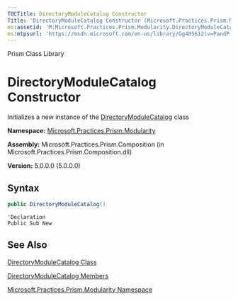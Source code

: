 ```yaml
---
TOCTitle: DirectoryModuleCatalog Constructor
Title: 'DirectoryModuleCatalog Constructor (Microsoft.Practices.Prism.Modularity)'
ms:assetid: 'M:Microsoft.Practices.Prism.Modularity.DirectoryModuleCatalog.\#ctor'
ms:mtpsurl: 'https://msdn.microsoft.com/en-us/library/Gg405612(v=PandP.50)'
---
```


Prism Class Library

# DirectoryModuleCatalog Constructor

Initializes a new instance of the [DirectoryModuleCatalog](https://msdn.microsoft.com/en-us/library/microsoft.practices.prism.modularity.directorymodulecatalog(v=pandp.50)) class

**Namespace:** [Microsoft.Practices.Prism.Modularity](https://msdn.microsoft.com/en-us/library/microsoft.practices.prism.modularity(v=pandp.50))

**Assembly:** Microsoft.Practices.Prism.Composition (in Microsoft.Practices.Prism.Composition.dll)

**Version:** 5.0.0.0 (5.0.0.0)

## Syntax

```C#
public DirectoryModuleCatalog()
```
```VB
'Declaration
Public Sub New
```

## See Also


[DirectoryModuleCatalog Class](https://msdn.microsoft.com/en-us/library/microsoft.practices.prism.modularity.directorymodulecatalog(v=pandp.50))

[DirectoryModuleCatalog Members](https://msdn.microsoft.com/en-us/library/microsoft.practices.prism.modularity.directorymodulecatalog_members(v=pandp.50))

[Microsoft.Practices.Prism.Modularity Namespace](https://msdn.microsoft.com/en-us/library/microsoft.practices.prism.modularity(v=pandp.50))
